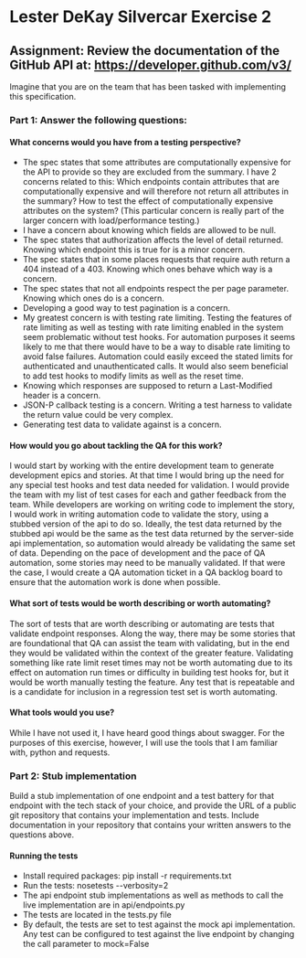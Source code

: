 # Lester DeKay Silvercar Exercise 2
## Assignment: Review the documentation of the GitHub API at: https://developer.github.com/v3/
Imagine that you are on the team that has been tasked with implementing this specification.
### Part 1: Answer the following questions:
#### What concerns would you have from a testing perspective?
* The spec states that some attributes are computationally expensive for the API to provide so they are excluded from the summary. I have 2 concerns related to this:
Which endpoints contain attributes that are computationally expensive and will therefore not return all attributes in the summary?
How to test the effect of computationally expensive attributes on the system? (This particular concern is really part of the larger concern with load/performance testing.)
* I have a concern about knowing which fields are allowed to be null.
* The spec states that authorization affects the level of detail returned. Knowing which endpoint this is true for is a minor concern.
* The spec states that in some places requests that require auth return a 404 instead of a 403. Knowing which ones behave which way is a concern.
* The spec states that not all endpoints respect the per page parameter. Knowing which ones do is a concern.
* Developing a good way to test pagination is a concern.
* My greatest concern is with testing rate limiting. Testing the features of rate limiting as well as testing with rate limiting enabled in the system seem problematic without test hooks.
For automation purposes it seems likely to me that there would have to be a way to disable rate limiting to avoid false failures. Automation could easily exceed the stated limits for authenticated and unauthenticated calls.
It would also seem beneficial to add test hooks to modify limits as well as the reset time.
* Knowing which responses are supposed to return a Last-Modified header is a concern.
* JSON-P callback testing is a concern. Writing a test harness to validate the return value could be very complex.
* Generating test data to validate against is a concern.
#### How would you go about tackling the QA for this work?
I would start by working with the entire development team to generate development epics and stories. At that time I would bring up the need for any special test hooks and test data needed for validation. I would provide the team with my list of test cases for each and gather feedback from the team.
While developers are working on writing code to implement the story, I would work in writing automation code to validate the story, using a stubbed version of the api to do so. Ideally, the test data returned by the stubbed api would be the same as the test data returned by the server-side api implementation, so automation would already be validating the same set of data.
Depending on the pace of development and the pace of QA automation, some stories may need to be manually validated. If that were the case, I would create a QA automation ticket in a QA backlog board to ensure that the automation work is done when possible.
#### What sort of tests would be worth describing or worth automating?
The sort of tests that are worth describing or automating are tests that validate endpoint responses. Along the way, there may be some stories that are foundational that QA can assist the team with validating, but in the end they would be validated within the context of the greater feature.
Validating something like rate limit reset times may not be worth automating due to its effect on automation run times or difficulty in building test hooks for, but it would be worth manually testing the feature.
Any test that is repeatable and is a candidate for inclusion in a regression test set is worth automating.
#### What tools would you use?
While I have not used it, I have heard good things about swagger. For the purposes of this exercise, however, I will use the tools that I am familiar with, python and requests.
### Part 2: Stub implementation
Build a stub implementation of one endpoint and a test battery for that endpoint with the tech stack of your choice, and provide the URL of a public git repository that contains your implementation and tests.
Include documentation in your repository that contains your written answers to the questions above.
#### Running the tests
* Install required packages: pip install -r requirements.txt
* Run the tests: nosetests --verbosity=2
* The api endpoint stub implementations as well as methods to call the live implementation are in api/endpoints.py
* The tests are located in the tests.py file
* By default, the tests are set to test against the mock api implementation. Any test can be configured to test against the live endpoint by changing the call parameter to mock=False
